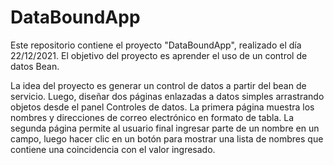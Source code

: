 # DataBoundApp

Este repositorio contiene el proyecto "DataBoundApp", realizado el día 22/12/2021.
El objetivo del proyecto es aprender el uso de un control de datos Bean.

La idea del proyecto es generar un control de datos a partir del bean de servicio. Luego, diseñar dos
páginas enlazadas a datos simples arrastrando objetos desde el panel Controles de datos. La
primera página muestra los nombres y direcciones de correo electrónico en formato de
tabla. La segunda página permite al usuario final ingresar parte de un nombre en un campo,
luego hacer clic en un botón para mostrar una lista de nombres que contiene una coincidencia
con el valor ingresado.
